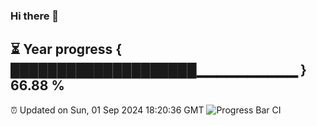 ### Hi there 👋
⏳ Year progress { ████████████████████▁▁▁▁▁▁▁▁▁▁ } 66.88 %
---
⏰ Updated on Sun, 01 Sep 2024 18:20:36 GMT
![Progress Bar CI](https://github.com/liununu/liununu/workflows/Progress%20Bar%20CI/badge.svg)
